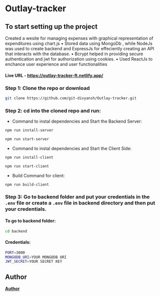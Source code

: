 # Outlay-tracker

## To start setting up the project
Created a wesite for managing expenses with graphical representation of expenditures using chart.js
• Stored data using MongoDb , while NodeJs was used to create backend and ExpressJs for effeciently
creating an API that interacts with the database.
• Bcrypt helped in providing secure authentication and jwt for authorization using cookies.
• Used ReactJs to enchance user experience and user functionalities

#### Live URL - https://outlay-tracker-ft.netlify.app/


### Step 1: Clone the repo or download

```bash
git clone https://github.com/git-divyansh/Outlay-tracker.git
```

### Step 2: cd into the cloned repo and run:

* Command to instal dependencies and Start the Backend Server:
```bash
npm run install-server
```
```bash
npm run start-server
```
* Command to instal dependencies and Start the Client Side:
```bash
npm run install-client
```
```bash
npm run start-client
```
* Build Command for client:
```bash
npm run build-client
```

### Step 3: Go to backend folder and put your credentials in the `.env` file or create a `.env` file in backend directory and then put your credentials.

#### To go to backend folder:
```bash
cd backend
```
#### Credentials:
```bash
PORT=3000
MONGODB_URI=YOUR MONGODB URI
JWT_SECRET=YOUR SECRET KEY
```
## Author
[**Author**](https://github.com/git-divyansh)